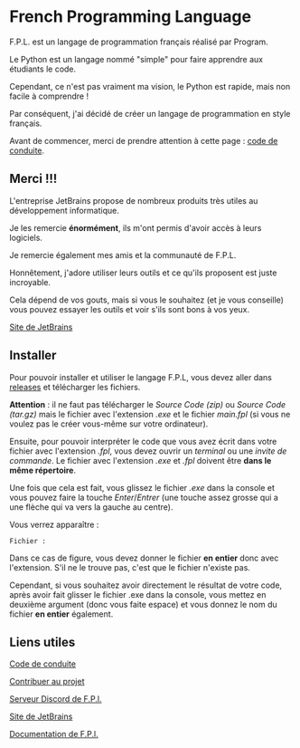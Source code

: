 # **French Programming Language**

F.P.L. est un langage de programmation français réalisé par Program.

Le Python est un langage nommé "simple" pour faire apprendre aux étudiants le code.

Cependant, ce n'est pas vraiment ma vision, le Python est rapide, mais non facile à comprendre !

Par conséquent, j'ai décidé de créer un langage de programmation en style français.

Avant de commencer, merci de prendre attention à cette page : [code de conduite](CodeOfConduct.md).

## **Merci** !!!

L'entreprise JetBrains propose de nombreux produits très utiles au développement informatique.

Je les remercie **énormément**, ils m'ont permis d'avoir accès à leurs logiciels.

Je remercie également mes amis et la communauté de F.P.L.

Honnêtement, j'adore utiliser leurs outils et ce qu'ils proposent est juste incroyable.

Cela dépend de vos gouts, mais si vous le souhaitez (et je vous conseille) vous pouvez essayer les outils et voir s'ils sont bons à vos yeux.

[Site de JetBrains](https://www.jetbrains.com/fr-fr/)

## **Installer**

Pour pouvoir installer et utiliser le langage F.P.L, vous devez aller dans [releases](https://github.com/Program132/French-Programming-Language/releases) et télécharger les fichiers.

**Attention** : il ne faut pas télécharger le *Source Code (zip)* ou *Source Code (tar.gz)* mais le fichier avec l'extension *.exe* et le fichier *main.fpl* (si vous ne voulez pas le créer vous-même sur votre ordinateur).

Ensuite, pour pouvoir interpréter le code que vous avez écrit dans votre fichier avec l'extension *.fpl*, vous devez ouvrir un *terminal* ou une *invite de commande*.
Le fichier avec l'extension *.exe* et *.fpl* doivent être **dans le même répertoire**.

Une fois que cela est fait, vous glissez le fichier *.exe* dans la console et vous pouvez faire la touche *Enter*/*Entrer* (une touche assez grosse qui a une flèche qui va vers la gauche au centre).

Vous verrez apparaître :

```
Fichier :
```

Dans ce cas de figure, vous devez donner le fichier **en entier** donc avec l'extension. S'il ne le trouve pas, c'est que le fichier n'existe pas.

Cependant, si vous souhaitez avoir directement le résultat de votre code, après avoir fait glisser le fichier .exe dans la console, vous mettez en deuxième argument (donc vous faite espace) et vous donnez le nom du fichier **en entier** également.

## **Liens utiles**

[Code de conduite](CodeOfConduct.md)

[Contribuer au projet](CONTRIBUTING.md)

[Serveur Discord de F.P.l.](https://discord.gg/CkFFgXuKwj)

[Site de JetBrains](https://www.jetbrains.com/fr-fr/)

[Documentation de F.P.l.](https://program-4.gitbook.io/french-programming-language/)